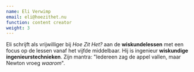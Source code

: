 ```yaml
---
name: Eli Verwimp
email: eli@hoezithet.nu
function: content creator
weight: 3
---
```


Eli schrijft als vrijwilliger bij *Hoe Zit Het?* aan de **wiskundelessen** met
een focus op de lessen vanaf het vijfde middelbaar. Hij is ingenieur
**wiskundige ingenieurstechnieken**. Zijn mantra: "Iedereen zag de appel
vallen, maar Newton vroeg *waarom*".
